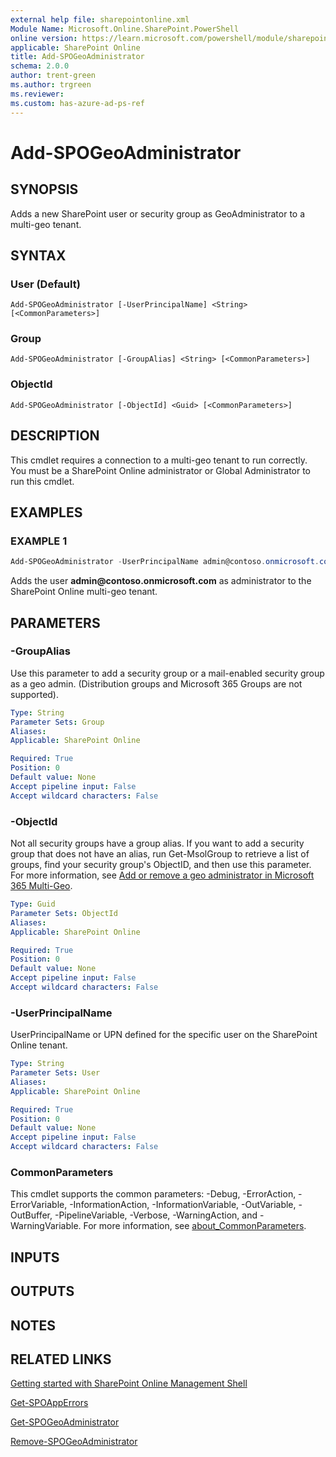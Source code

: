 ```yaml
---
external help file: sharepointonline.xml
Module Name: Microsoft.Online.SharePoint.PowerShell
online version: https://learn.microsoft.com/powershell/module/sharepoint-online/add-spogeoadministrator
applicable: SharePoint Online
title: Add-SPOGeoAdministrator
schema: 2.0.0
author: trent-green
ms.author: trgreen
ms.reviewer:
ms.custom: has-azure-ad-ps-ref
---
```


# Add-SPOGeoAdministrator

## SYNOPSIS

Adds a new SharePoint user or security group as GeoAdministrator to a multi-geo tenant.

## SYNTAX

### User (Default)
```
Add-SPOGeoAdministrator [-UserPrincipalName] <String> [<CommonParameters>]
```

### Group
```
Add-SPOGeoAdministrator [-GroupAlias] <String> [<CommonParameters>]
```

### ObjectId
```
Add-SPOGeoAdministrator [-ObjectId] <Guid> [<CommonParameters>]
```

## DESCRIPTION

This cmdlet requires a connection to a multi-geo tenant to run correctly.
You must be a SharePoint Online administrator or Global Administrator to run this cmdlet.

## EXAMPLES

### EXAMPLE 1

```powershell
Add-SPOGeoAdministrator -UserPrincipalName admin@contoso.onmicrosoft.com
```

Adds the user **admin\@contoso.onmicrosoft.com** as administrator to the SharePoint Online multi-geo tenant.

## PARAMETERS

### -GroupAlias

Use this parameter to add a security group or a mail-enabled security group as a geo admin. (Distribution groups and Microsoft 365 Groups are not supported).

```yaml
Type: String
Parameter Sets: Group
Aliases:
Applicable: SharePoint Online

Required: True
Position: 0
Default value: None
Accept pipeline input: False
Accept wildcard characters: False
```

### -ObjectId

Not all security groups have a group alias. If you want to add a security group that does not have an alias, run Get-MsolGroup to retrieve a list of groups, find your security group's ObjectID, and then use this parameter. For more information, see [Add or remove a geo administrator in Microsoft 365 Multi-Geo](https://learn.microsoft.com/office365/enterprise/add-a-sharepoint-geo-admin).

```yaml
Type: Guid
Parameter Sets: ObjectId
Aliases:
Applicable: SharePoint Online

Required: True
Position: 0
Default value: None
Accept pipeline input: False
Accept wildcard characters: False
```

### -UserPrincipalName

UserPrincipalName or UPN defined for the specific user on the SharePoint Online tenant.

```yaml
Type: String
Parameter Sets: User
Aliases:
Applicable: SharePoint Online

Required: True
Position: 0
Default value: None
Accept pipeline input: False
Accept wildcard characters: False
```

### CommonParameters

This cmdlet supports the common parameters: -Debug, -ErrorAction, -ErrorVariable, -InformationAction, -InformationVariable, -OutVariable, -OutBuffer, -PipelineVariable, -Verbose, -WarningAction, and -WarningVariable. For more information, see [about_CommonParameters](https://go.microsoft.com/fwlink/p/?LinkID=113216).

## INPUTS

## OUTPUTS

## NOTES

## RELATED LINKS

[Getting started with SharePoint Online Management Shell](https://learn.microsoft.com/powershell/sharepoint/sharepoint-online/connect-sharepoint-online?view=sharepoint-ps)

[Get-SPOAppErrors](Get-SPOAppErrors.md)

[Get-SPOGeoAdministrator](Get-SPOGeoAdministrator.md)

[Remove-SPOGeoAdministrator](Remove-SPOGeoAdministrator.md)
